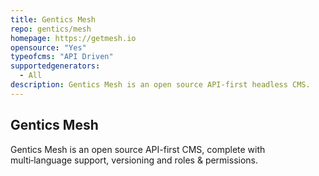 ```yaml
---
title: Gentics Mesh
repo: gentics/mesh
homepage: https://getmesh.io
opensource: "Yes"
typeofcms: "API Driven"
supportedgenerators:
  - All
description: Gentics Mesh is an open source API-first headless CMS.
---
```

## Gentics Mesh
Gentics Mesh is an open source API-first CMS, complete with multi‑language support, versioning and roles & permissions.

